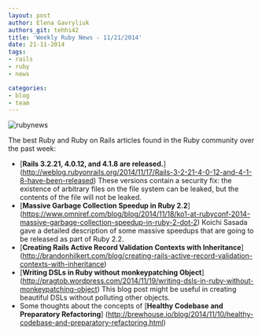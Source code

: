 ```yaml
---
layout: post
author: Elena Gavryliuk
authors_git: tehhi42
title: 'Weekly Ruby News - 11/21/2014'
date: 21-11-2014
tags:
- rails
- ruby
- news

categories:
- blog
- team
---
```


<div class="right" style="margin-right: 1em;">
    <img src="https://cloud.githubusercontent.com/assets/5908100/5143614/98bb5960-719a-11e4-9023-5a4b6714fd45.jpg" title="rubynews"/>
</div>

The best Ruby and Ruby on Rails articles found in the Ruby community over the past week:

- [**Rails 3.2.21, 4.0.12, and 4.1.8 are released.**] (http://weblog.rubyonrails.org/2014/11/17/Rails-3-2-21-4-0-12-and-4-1-8-have-been-released) These versions contain a security fix: the existence of arbitrary files on the file system can be leaked, but the contents of the file will not be leaked.
- [**Massive Garbage Collection Speedup in Ruby 2.2**] (https://www.omniref.com/blog/blog/2014/11/18/ko1-at-rubyconf-2014-massive-garbage-collection-speedup-in-ruby-2-dot-2) Koichi Sasada gave a detailed description of some massive speedups that are going to be released as part of Ruby 2.2. 
- [**Creating Rails Active Record Validation Contexts with Inheritance**] (http://brandonhilkert.com/blog/creating-rails-active-record-validation-contexts-with-inheritance) 
- [**Writing DSLs in Ruby without monkeypatching Object**] (http://pragtob.wordpress.com/2014/11/19/writing-dsls-in-ruby-without-monkeypatching-object) This blog post might be useful in creating beautiful DSLs without polluting other objects.
- Some thoughts about the concepts of [**Healthy Codebase and Preparatory Refactoring**] (http://brewhouse.io/blog/2014/11/10/healthy-codebase-and-preparatory-refactoring.html) 
